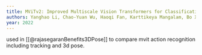 ```yaml
---
title: MViTv2: Improved Multiscale Vision Transformers for Classification and Detection
authors: Yanghao Li, Chao-Yuan Wu, Haoqi Fan, Karttikeya Mangalam, Bo Xiong, Jitendra Malik, Christoph Feichtenhofer
year: 2022
---
```


used in [[@rajasegaranBenefits3DPose]] to compare mvit action recognition including tracking and 3d pose. 


